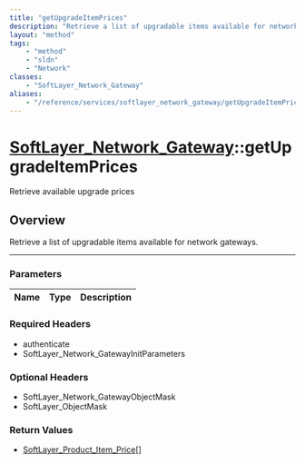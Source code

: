 ```yaml
---
title: "getUpgradeItemPrices"
description: "Retrieve a list of upgradable items available for network gateways."
layout: "method"
tags:
    - "method"
    - "sldn"
    - "Network"
classes:
    - "SoftLayer_Network_Gateway"
aliases:
    - "/reference/services/softlayer_network_gateway/getUpgradeItemPrices"
---
```

# [SoftLayer_Network_Gateway](/reference/services/SoftLayer_Network_Gateway)::getUpgradeItemPrices

Retrieve available upgrade prices


## Overview 
Retrieve a list of upgradable items available for network gateways. 

-----

### Parameters 
|Name | Type | Description |
| --- | --- | --- |


### Required Headers
* authenticate
* SoftLayer_Network_GatewayInitParameters


### Optional Headers
* SoftLayer_Network_GatewayObjectMask
* SoftLayer_ObjectMask

### Return Values
* <a href='/reference/datatypes/SoftLayer_Product_Item_Price'>SoftLayer_Product_Item_Price[] </a>




